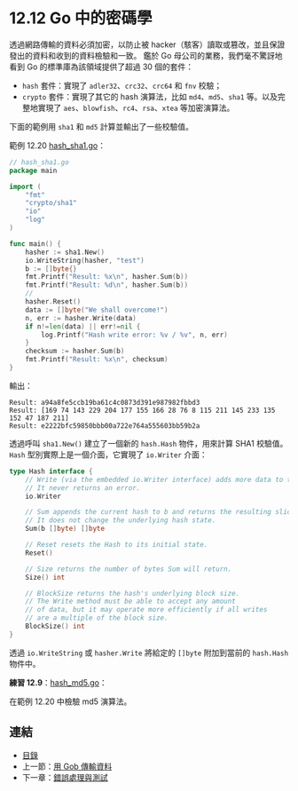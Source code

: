 # 12.12 Go 中的密碼學

透過網路傳輸的資料必須加密，以防止被 hacker（駭客）讀取或篡改，並且保證發出的資料和收到的資料檢驗和一致。
鑑於 Go 母公司的業務，我們毫不驚訝地看到 Go 的標準庫為該領域提供了超過 30 個的套件：

- `hash` 套件：實現了 `adler32`、`crc32`、`crc64` 和 `fnv` 校驗；
- `crypto` 套件：實現了其它的 hash 演算法，比如 `md4`、`md5`、`sha1` 等。以及完整地實現了 `aes`、`blowfish`、`rc4`、`rsa`、`xtea` 等加密演算法。

下面的範例用 `sha1` 和 `md5` 計算並輸出了一些校驗值。

範例 12.20 [hash_sha1.go](examples/chapter_12/hash_sha1.go)：

```go
// hash_sha1.go
package main

import (
	"fmt"
	"crypto/sha1"
	"io"
	"log"
)

func main() {
	hasher := sha1.New()
	io.WriteString(hasher, "test")
	b := []byte{}
	fmt.Printf("Result: %x\n", hasher.Sum(b))
	fmt.Printf("Result: %d\n", hasher.Sum(b))
	//
	hasher.Reset()
	data := []byte("We shall overcome!")
	n, err := hasher.Write(data)
	if n!=len(data) || err!=nil {
		log.Printf("Hash write error: %v / %v", n, err)
	}
	checksum := hasher.Sum(b)
	fmt.Printf("Result: %x\n", checksum)
}
```

輸出：

```
Result: a94a8fe5ccb19ba61c4c0873d391e987982fbbd3
Result: [169 74 143 229 204 177 155 166 28 76 8 115 211 145 233 135 152 47 187 211]
Result: e2222bfc59850bbb00a722e764a555603bb59b2a
```

透過呼叫 `sha1.New()` 建立了一個新的 `hash.Hash` 物件，用來計算 SHA1 校驗值。`Hash` 型別實際上是一個介面，它實現了 `io.Writer` 介面：

```go
type Hash interface {
	// Write (via the embedded io.Writer interface) adds more data to the running hash.
	// It never returns an error.
	io.Writer

	// Sum appends the current hash to b and returns the resulting slice.
	// It does not change the underlying hash state.
	Sum(b []byte) []byte

	// Reset resets the Hash to its initial state.
	Reset()

	// Size returns the number of bytes Sum will return.
	Size() int

	// BlockSize returns the hash's underlying block size.
	// The Write method must be able to accept any amount
	// of data, but it may operate more efficiently if all writes
	// are a multiple of the block size.
	BlockSize() int
}
```

透過 `io.WriteString` 或 `hasher.Write` 將給定的 `[]byte` 附加到當前的 `hash.Hash` 物件中。

**練習 12.9**：[hash_md5.go](exercises/chapter_12/hash_md5.go)：

在範例 12.20 中檢驗 md5 演算法。

## 連結

- [目錄](directory.md)
- 上一節：[用 Gob 傳輸資料](12.11.md)
- 下一章：[錯誤處理與測試](13.0.md)
